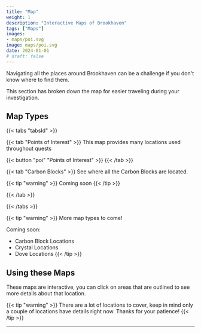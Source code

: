 ```yaml
---
title: "Map"
weight: 1
description: "Interactive Maps of Brookhaven"
tags: ["Maps"]
images: 
- maps/poi.svg
image: maps/poi.svg
date: 2024-01-01
# draft: false
--- 
```



Navigating all the places around Brookhaven can be a challenge if you don't know where to find them. 

This section has broken down the map for easier traveling during your investigation. 


## Map Types

{{< tabs "tabsId" >}}

{{< tab "Points of Interest" >}}
This map provides many locations used throughout quests

{{< button "poi" "Points of Interest" >}}
{{< /tab >}}

{{< tab "Carbon Blocks" >}}
See where all the Carbon Blocks are located.

{{< tip "warning" >}}
Coming soon
{{< /tip >}}

{{< /tab >}}

{{< /tabs >}}

{{< tip "warning" >}}
More map types to come!

Coming soon: 

- Carbon Block Locations
- Crystal Locations
- Dove Locations
{{< /tip >}}

## Using these Maps

These maps are interactive, you can click on areas that are outlined to see more details about that location.

{{< tip "warning" >}}
There are a lot of locations to cover, keep in mind only a couple of locations have details right now. Thanks for your patience!
{{< /tip >}}

---
